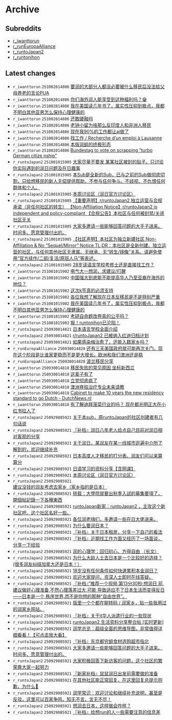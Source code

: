 # Archive

## Subreddits

- [r_iwanttorun](r_iwanttorun/index.md)
- [r_runEuropaAlliance](r_runEuropaAlliance/index.md)
- [r_runtoJapan2](r_runtoJapan2/index.md)
- [r_runtonihon](r_runtonihon/index.md)

## Latest changes

- `r_iwanttorun` `251002014806` [要润的大部分人都没必要被什么移民后没法给父母养老的言论PUA](posts/r_iwanttorun/251001172418_1nvehqt.md)
- `r_iwanttorun` `251002014806` [你们海外润人能享受到这种福利吗？😁](posts/r_iwanttorun/251001073616_1nv1x68.md)
- `r_iwanttorun` `251002014806` [我在美国读几年书了，属实性压抑到极点，我都不明白其他亚男怎么保持心理健康的](posts/r_iwanttorun/250930060223_1nu5fgx.md)
- `r_iwanttorun` `251002014806` [还敢硬融吗](posts/r_iwanttorun/251001183754_1nvgjpg.md)
- `r_iwanttorun` `251002014806` [老钟小留为啥那么反印度人和非洲人移民](posts/r_iwanttorun/251001152852_1nvbc8e.md)
- `r_iwanttorun` `251002014806` [现在我90%的工作都让ai做了](posts/r_iwanttorun/251001050648_1nuzith.md)
- `r_iwanttorun` `251002014806` [找工作 / Recherche d’un emploi à Lausanne](posts/r_iwanttorun/251001205228_1nvk6uk.md)
- `r_iwanttorun` `251002014806` [本版润蛆的终极形态](posts/r_iwanttorun/251002010322_1nvq37t.md)
- `r_iwanttorun` `251002014806` [Bundestag to vote on scrapping “turbo German citize nship”](posts/r_iwanttorun/251001223632_1nvmu1j.md)
- `r_runtoJapan2` `251001015905` [大家尽量不要发 某某社区被封的贴子。只讨论你实际遇到的润日问题及在日趣事](posts/r_runtoJapan2/250930071646_1nu6lxa.md)
- `r_runtoJapan2` `251001015905` [本Sub是全新的Sub，已与之前的Sub做彻底切割，只给想移民的新人无偿提供帮助，不参与任何争斗。不歧视、不仇恨任何群体和个人。](posts/r_runtoJapan2/250930040700_1nu3f8g.md)
- `r_runtoJapan2` `251001015905` [本周讨论区（润日官方讨论区）](posts/r_runtoJapan2/250928101514_1nskq1l.md)
- `r_runtoJapan2` `251001015905` [【重要声明】r/runtoJapan2 独立运营与合规承诺（非任何社区的转生）  【Non-Affiliation Notice】r/runtoJapan2 is independent and policy-compliant  【合规公告】本社区与任何被封禁/关闭社区无关](posts/r_runtoJapan2/250930143030_1nuer4m.md)
- `r_runtoJapan2` `251001015905` [大家多邀请一些能够回答问题的大手子进来。时间多、愿意管理付出的。](posts/r_runtoJapan2/250928013842_1nsc1pu.md)
- `r_runtoJapan2` `251001015905` [【社区声明】本社区为独立新建社区 Non-Affiliation & No “Sequel/Mirror” Notice       TL;DR：本社区是全新创建、独立运营的社区，与任何其他社区无隶属、无继承、无“转生/镜像”关系。请避免使用“官方续作/二部/复活/原班人马”等表述。](posts/r_runtoJapan2/250930073117_1nu6u3k.md)
- `r_runtoJapan2` `251001015905` [28岁读语言学校考修士还是直接找工作？](posts/r_runtoJapan2/250930074325_1nu70sl.md)
- `r_iwanttorun` `251001015902` [电气大一想润，求建议/打醒](posts/r_iwanttorun/251001013435_1nuvcxa.md)
- `r_iwanttorun` `251001015902` [中国强大到底能不能提高华人乃至亚裔在海外的地位？](posts/r_iwanttorun/250930133830_1nudghi.md)
- `r_iwanttorun` `251001015902` [这次k签真的必须支持](posts/r_iwanttorun/250930214203_1nuq66n.md)
- `r_iwanttorun` `251001015902` [各位我想了解现在日本反移民是不是特别严重](posts/r_iwanttorun/250930160132_1nuh5kw.md)
- `r_iwanttorun` `251001015902` [我在美国读几年书了，属实性压抑到极点，我都不明白其他亚男怎么保持心理健康的](posts/r_iwanttorun/250930060223_1nu5fgx.md)
- `r_iwanttorun` `251001015902` [考研自命题改卷真的公平吗？](posts/r_iwanttorun/250930182236_1nukxlm.md)
- `r_iwanttorun` `251001015902` [报！runtonihon已沦陷！](posts/r_iwanttorun/250930055316_1nu5a1a.md)
- `r_runtoJapan2` `250930014821` [日本语言学校全面介绍](posts/r_runtoJapan2/250929175544_1ntp0ke.md)
- `r_runtoJapan2` `250930014821` [r/runtoJapan2 已被纳入红迪归档计划](posts/r_runtoJapan2/250929092121_1ntddsy.md)
- `r_runtoJapan2` `250930014821` [如果感染梅治愈了，还能入籍家乡吗？](posts/r_runtoJapan2/250929231125_1ntx4md.md)
- `r_runEuropaAlliance` `250930014820` [还有三天美国政府就可能再次关门。现在这个阶段是比谁家更稳而不是更大增长。欧洲和我们澳洲还是稳](posts/r_runEuropaAlliance/250929101822_1nte9as.md)
- `r_runEuropaAlliance` `250930014820` [波兰移民分享](posts/r_runEuropaAlliance/250929182436_1ntpsee.md)
- `r_iwanttorun` `250930014818` [移民失败的常见原因 坐标新西兰](posts/r_iwanttorun/250929204702_1nttkmp.md)
- `r_iwanttorun` `250930014818` [这辈子有了](posts/r_iwanttorun/250929155720_1ntlump.md)
- `r_iwanttorun` `250930014818` [立党彻底疯了](posts/r_iwanttorun/250929164242_1ntn1lc.md)
- `r_iwanttorun` `250930014818` [澳洲脊柱治疗专业未来请教](posts/r_iwanttorun/250929133132_1nti3xu.md)
- `r_iwanttorun` `250930014818` [Cabinet to make 10 years the new residency standard to go Dutch - DutchNews.nl](posts/r_iwanttorun/250929125523_1nth9qi.md)
- `r_iwanttorun` `250930014818` [有了解迪拜菠菜行业的吗？ 现在都光明正大在小红书拉人了](posts/r_iwanttorun/250929114547_1ntfsdm.md)
- `r_runtoJapan2` `250929085921` [关于本sub，原runtoJapan的社区创建者有几句话说](posts/r_runtoJapan2/250925124249_1nq5qg2.md)
- `r_runtoJapan2` `250929085921` [『补档』润日八年老人给点自己目前对润日相对客观的分享](posts/r_runtoJapan2/250925110149_1nq3pyf.md)
- `r_runtoJapan2` `250929085921` [关于润日，某润友在某一线城市逛遍中介所了解到的，欢迎继续补充](posts/r_runtoJapan2/250928051902_1nsg3cd.md)
- `r_runtoJapan2` `250929085921` [日本高度人才移民的打分表。润友们可以来算算分](posts/r_runtoJapan2/250928173737_1nsuexf.md)
- `r_runtoJapan2` `250929085921` [日语学习的资料分享【含网课】](posts/r_runtoJapan2/250928173909_1nsugd8.md)
- `r_runtoJapan2` `250929085921` [本周讨论区（润日官方讨论区）](posts/r_runtoJapan2/250928101514_1nskq1l.md)
- `r_runtoJapan2` `250929085921` [建议没钱的润友考虑去家乡（家乡指的是日本）](posts/r_runtoJapan2/250928172614_1nsu49s.md)
- `r_runtoJapan2` `250929085921` [转载：大學院就要出秋季入試的募集要項了，開個帖記錄一下各種東西](posts/r_runtoJapan2/250928051649_1nsg213.md)
- `r_runtoJapan2` `250929085921` [runtoJapan新家：runtoJapan2 ，主攻这个新社区吧，这个社区名好一些。](posts/r_runtoJapan2/250925063556_1npzkh1.md)
- `r_runtoJapan2` `250929085921` [各位润老嗨们，多邀请一些在日大佬进来。](posts/r_runtoJapan2/250927140614_1nrw4en.md)
- `r_runtoJapan2` `250929085921` [为什么要润日本？](posts/r_runtoJapan2/250927140758_1nrw5vp.md)
- `r_runtoJapan2` `250929085921` [『补档』关于日本租房，分享一下自己的看法](posts/r_runtoJapan2/250925105113_1nq3ivm.md)
- `r_runtoJapan2` `250929085921` [『补档』近期找工作方面又经历了一场面谈，分享一下经验](posts/r_runtoJapan2/250928065607_1nshntt.md)
- `r_runtoJapan2` `250929085921` [润的心理学：回归初心、方得自由 （长文）](posts/r_runtoJapan2/250927145217_1nrx6yl.md)
- `r_runtoJapan2` `250929085921` [为什么大龄人士去日本是一个比较好的选择？(很多润友纠结加拿大还是日本！）](posts/r_runtoJapan2/250928174213_1nsuj4l.md)
- `r_runtoJapan2` `250929085921` [18岁没有任何条件如何快速累积本金润日？](posts/r_runtoJapan2/250925205332_1nqibuf.md)
- `r_runtoJapan2` `250929085921` [欢迎大家提问，资深人士即时在线答疑。](posts/r_runtoJapan2/250925155851_1nqamex.md)
- `r_runtoJapan2` `250929085921` [『补档』”推荐一个视频,第13分30秒:想润日 前,建议做好心理准备,不然心理落差过大,可能 导致适应不了日本生活而变得反日——日本是一个 秩序世界,而不是你想的那种“自由世界”。](posts/r_runtoJapan2/250925110002_1nq3old.md)
- `r_runtoJapan2` `250929085921` [版里一个个都在聊转码 / 润家乡，贴一些我用过的润家乡网站。](posts/r_runtoJapan2/250928172135_1nstzxy.md)
- `r_runtoJapan2` `250929085921` [『补档』关于it华人派遣行业的一些现状](posts/r_runtoJapan2/250926054101_1nqt9r0.md)
- `r_runtoJapan2` `250929085921` [runtoJapan2 生活资料分享整合帖 [实时更新]](posts/r_runtoJapan2/250926053006_1nqt3ck.md)
- `r_runtoJapan2` `250929085921` [润学总览：超级全面的思维导图，非常值得详细看看！【可点击放大看】](posts/r_runtoJapan2/250928175023_1nsuqdd.md)
- `r_runtoJapan2` `250929085921` [『补档』东京都穷蛆食材选购超市指北](posts/r_runtoJapan2/250926065804_1nquikv.md)
- `r_runtoJapan2` `250929085921` [大家多邀请一些能够回答问题的大手子进来。时间多、愿意管理付出的。](posts/r_runtoJapan2/250928013842_1nsc1pu.md)
- `r_runtoJapan2` `250929085921` [大家积极回答下新访客的问题，这个社区的繁荣靠大家一起努力](posts/r_runtoJapan2/250926123203_1nr03ls.md)
- `r_runtoJapan2` `250929085921` [『新家补档』鼠鼠润日出发前需要做的准备](posts/r_runtoJapan2/250925104052_1nq3cl2.md)
- `r_runtoJapan2` `250929085921` [在其他社区能正常回复，在这里回复总提示抱歉，为什么🧐](posts/r_runtoJapan2/250928152259_1nsr2e7.md)
- `r_runtoJapan2` `250929085921` [润学常识：欢迎讨论和继续补充说明，甚至是反驳，这里可以百家争鸣，知无不言，言无不尽！](posts/r_runtoJapan2/250928174806_1nsuod7.md)
- `r_runtoJapan2` `250929085921` [想润去日本，这样做会咋样？](posts/r_runtoJapan2/250925191914_1nqfwcc.md)
- `r_runtoJapan2` `250929085921` [『补档』给想run的人一些需要注意的信息差](posts/r_runtoJapan2/250928065121_1nshl4i.md)
